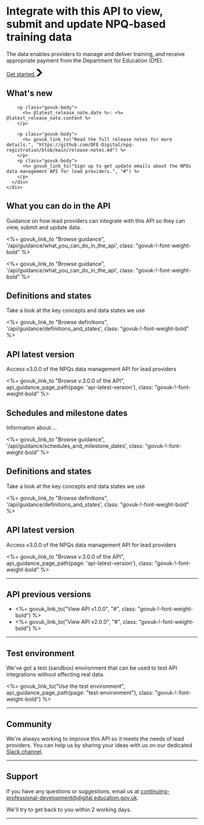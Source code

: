 <div class="x-govuk-masthead">
  <div class="govuk-width-container">
    <div class="govuk-grid-row">
      <div class="govuk-grid-column-two-thirds-from-desktop">
        <h1 class="x-govuk-masthead__title">
          Integrate with this API to view, submit and update NPQ-based training data
        </h1>
        <p class="x-govuk-masthead__description">
          The data enables providers to manage and deliver training, and receive appropriate payment from the Department
          for Education (DfE).
        </p>
        <a href="/api/guidance/get_started" role="button" draggable="false" class="govuk-button govuk-button--inverse govuk-button--start" data-module="govuk-button">
          Get started
          <svg class="govuk-button__start-icon" xmlns="http://www.w3.org/2000/svg" width="17.5" height="19" viewBox="0 0 33 40" aria-hidden="true" focusable="false">
            <path fill="currentColor" d="M0 0h13l20 20-20 20H0l20-20z"/>
          </svg>
        </a>
      </div>
    </div>
  </div>
</div>

<div class="whats-new govuk-!-padding-top-7">
  <div class="govuk-width-container">
    <div class="govuk-grid-row">
      <div class="govuk-grid-column-two-thirds-from-desktop">
        <h2 class="govuk-heading-m">
          What's new
        </h2>

        <p class="govuk-body">
          <%= @latest_release_note.date %>: <%= @latest_release_note.content %>
        </p>

        <p class="govuk-body">
          <%= govuk_link_to("Read the full release notes for more details.", "https://github.com/DFE-Digital/npq-registration/blob/main/release-notes.md") %>
        </p>
        <p class="govuk-body">
          <%= govuk_link_to("Sign up to get update emails about the NPQs data management API for lead providers.", "#") %>
        </p>
      </div>
    </div>
  </div>
</div>

<div class="govuk-width-container">
  <div class="govuk-grid-row">
    <div class="govuk-grid-column-full-from-desktop govuk-!-padding-top-8">
      <div class="govuk-grid-column-one-third-from-desktop">
        <h2 class="govuk-heading-l govuk-!-font-weight-bold">What you can do in the API</h2>
        <p class="govuk-body">Guidance on how lead providers can integrate with this API so they can view, submit and
          update data.</p>
        <p class="govuk-body">
          <%= govuk_link_to "Browse guidance", '/api/guidance/what_you_can_do_in_the_api', class: "govuk-!-font-weight-bold" %>
        </p>
        <p class="govuk-body">
          <%= govuk_link_to "Browse guidance", '/api/guidance/what_you_can_do_in_the_api', class: "govuk-!-font-weight-bold" %>
        </p>
      </div>
      <div class="govuk-grid-column-one-third-from-desktop">
        <h2 class="govuk-heading-l">Definitions and states</h2>
        <p class="govuk-body">Take a look at the key concepts and data states we use</p>
        <p class="govuk-body">
          <%= govuk_link_to "Browse definitions", '/api/guidance/definitions_and_states', class: "govuk-!-font-weight-bold" %></p>
      </div>
      <div class="govuk-grid-column-one-third-from-desktop ">
        <h2 class="govuk-heading-l">API latest version</h2>
        <p class="govuk-body">Access v3.0.0 of the NPQs data management API for lead providers</p>
        <p class="govuk-body">
          <%= govuk_link_to "Browse v.3.0.0 of the API", api_guidance_page_path(page: 'api-latest-version'), class: "govuk-!-font-weight-bold" %></p>
      </div>
    </div>
  </div>
</div>

<div class="govuk-width-container">
  <div class="govuk-grid-row">
    <div class="govuk-grid-column-full-from-desktop govuk-!-padding-top-8">
      <div class="govuk-grid-column-one-third-from-desktop">
        <h2 class="govuk-heading-l govuk-!-font-weight-bold">Schedules and milestone dates</h2>
        <p class="govuk-body">Information about....</p>
        <p class="govuk-body">
          <%= govuk_link_to "Browse guidance", '/api/guidance/schedules_and_milestone_dates', class: "govuk-!-font-weight-bold" %>
        </p>
      </div>
      <div class="govuk-grid-column-one-third-from-desktop">
        <h2 class="govuk-heading-l">Definitions and states</h2>
        <p class="govuk-body">Take a look at the key concepts and data states we use</p>
        <p class="govuk-body">
          <%= govuk_link_to "Browse definitions", '/api/guidance/definitions_and_states', class: "govuk-!-font-weight-bold" %></p>
      </div>
      <div class="govuk-grid-column-one-third-from-desktop ">
        <h2 class="govuk-heading-l">API latest version</h2>
        <p class="govuk-body">Access v3.0.0 of the NPQs data management API for lead providers</p>
        <p class="govuk-body">
          <%= govuk_link_to "Browse v.3.0.0 of the API", api_guidance_page_path(page: 'api-latest-version'), class: "govuk-!-font-weight-bold" %></p>
      </div>
    </div>
  </div>
</div>

<div class="govuk-width-container">
  <div class="govuk-grid-row">
    <div class="govuk-grid-column-full-from-desktop">
      <hr class="govuk-section-break govuk-section-break--xl govuk-section-break--visible">
      <div class="govuk-grid-column-two-thirds ">
        <h2 class="govuk-heading-l">API previous versions</h2>
        <ul class="govuk-list">
          <li><%= govuk_link_to("View API v1.0.0", "#", class: "govuk-!-font-weight-bold") %></li>
          <li><%= govuk_link_to("View API v2.0.0", "#", class: "govuk-!-font-weight-bold") %></li>
        </ul>
      </div>
    </div>
  </div>
</div>

<div class="govuk-width-container">
  <div class="govuk-grid-row">
    <div class="govuk-grid-column-full-from-desktop">
      <hr class="govuk-section-break govuk-section-break--xl govuk-section-break--visible">
      <div class="govuk-grid-column-two-thirds ">
        <h2 class="govuk-heading-l">Test environment</h2>
        <p class="govuk-body">
          We've got a test (sandbox) environment that can be used to test API integrations without affecting real data.
        </p>
        <p class="govuk-body">
          <%= govuk_link_to("Use the test environment", api_guidance_page_path(page: "test-environment"), class: "govuk-!-font-weight-bold") %>
        </p>
      </div>
    </div>
  </div>
</div>

<div class="govuk-width-container">
  <div class="govuk-grid-row">
    <div class="govuk-grid-column-full-from-desktop">
      <hr class="govuk-section-break govuk-section-break--xl govuk-section-break--visible">
      <div class="govuk-grid-column-two-thirds ">
        <h2 class="govuk-heading-l">Community</h2>
        <p class="govuk-body">
          We're always working to improve this API so it meets the needs of lead providers. You can help us by sharing
          your ideas with us on our dedicated <a href="#" class="govuk-link">Slack channel</a>.
        </p>
      </div>
    </div>
  </div>
</div>

<div class="govuk-width-container">
  <div class="govuk-grid-row">
    <div class="govuk-grid-column-full-from-desktop">
      <hr class="govuk-section-break govuk-section-break--xl govuk-section-break--visible">
      <div class="govuk-grid-column-two-thirds ">
        <h2 class="govuk-heading-l">Support</h2>
        <p class="govuk-body">
          If you have any questions or suggestions, email us at <a href="#" class="govuk-link">continuing-professional-development@digital.education.gov.uk</a>.
        </p>
        <p class="govuk-body">
          We'll try to get back to you within 2 working days.
        </p>
      </div>
    </div>
  </div>
  <hr class="govuk-section-break govuk-section-break--xl govuk-section-break--visible">
</div>
